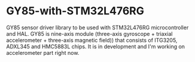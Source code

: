 # GY85-with-STM32L476RG
GY85 sensor driver library to be used with STM32L476RG microcontroller and HAL. GY85 is nine-axis module (three-axis gyroscope + triaxial accelerometer + three-axis magnetic field)) that consists of ITG3205, ADXL345 and HMC5883L chips. It is in development and I'm working on accelerometer part right now.
